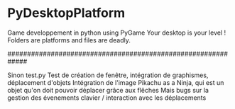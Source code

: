 # PyDesktopPlatform

Game developpement in python using PyGame
Your desktop is your level !
Folders are platforms and files are deadly.

#############################################################

Sinon
  test.py
    Test de création de fenêtre, intégration de graphismes, déplacement d'objets
    Intégration de l'image Pikachu as a Ninja, qui est un objet qu'on doit pouvoir déplacer grâce aux flêches
    Mais bugs sur la gestion des évenements clavier / interaction avec les déplacements
